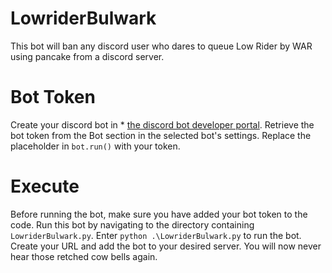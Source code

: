 # LowriderBulwark
This bot will ban any discord user who dares to queue Low Rider by WAR using pancake from a discord server. 

# Bot Token
Create your discord bot in * [the discord bot developer portal](https://discord.com/developers/docs/intro).
Retrieve the bot token from the Bot section in the selected bot's settings. Replace the placeholder in `bot.run()` with your token.

# Execute
Before running the bot, make sure you have added your bot token to the code. 
Run this bot by navigating to the directory containing `LowriderBulwark.py`. Enter `python .\LowriderBulwark.py` to run the bot. Create your URL and add the bot to your desired server. You will now never hear those retched cow bells again. 
